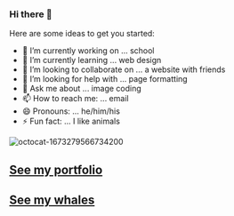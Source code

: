 ### Hi there 👋



Here are some ideas to get you started:

- 🔭 I’m currently working on ... school
- 🌱 I’m currently learning ... web design
- 👯 I’m looking to collaborate on ... a website with friends
- 🤔 I’m looking for help with ... page formatting
- 💬 Ask me about ... image coding
- 📫 How to reach me: ... email
- 😄 Pronouns: ... he/him/his
- ⚡ Fun fact: ... I like animals


![octocat-1673279566734200](https://user-images.githubusercontent.com/117193413/211354975-ed467d1b-0aba-47ac-8d48-dccadb48a279.png)
## [See my portfolio](https://reillym23.github.io/portfolio/index.html)
## [See my whales](https://reillym23.github.io/whales/)
